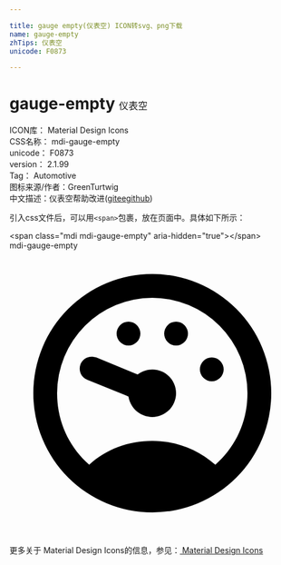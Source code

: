 ```yaml
---

title: gauge empty(仪表空) ICON转svg、png下载
name: gauge-empty
zhTips: 仪表空
unicode: F0873

---
```


# gauge-empty  <small style="font-size: 60%;font-weight: 100">仪表空</small>


<div class="detail-page">
<p>
<span>
ICON库：
<span class="badge-secondary badge">Material Design Icons</span> 
</span>
<br/>
<span>
CSS名称：
<span class="badge-secondary badge">mdi-gauge-empty</span> 
</span>
<br/>
<span>
unicode：
<span class="badge-secondary badge">F0873</span> 
</span>
<br/>
<span>
version：
<span class="badge-secondary badge">2.1.99</span> 
</span>
<br/>
<span>Tag：
<span class="badge-light badge">Automotive</span>
</span>
<br/>
<span>图标来源/作者：<span class="badge-light badge">GreenTurtwig</span></span> 
<br/>
<span class="zh-detail">中文描述：<span class="badge-primary badge">仪表空</span><span class="help-link"><span>帮助改进</span>(<a href="https://gitee.com/liuwave/icon-helper/edit/master/json/material/gauge-empty.json" target="_blank" rel="noopener noreferrer">gitee</a><a href="https://github.com/liuwave/icon-helper/edit/master/json/material/gauge-empty.json" target="_blank" rel="noopener noreferrer">github</a></span>)</span><br/>
</p>
</div>
<div class="alert alert-dark">
  <i class="mdi mdi-gauge-empty mdi-48px"></i>
  <i class="mdi mdi-gauge-empty mdi-36px"></i>
  <i class="mdi mdi-gauge-empty mdi-24px"></i>
  <i class="mdi mdi-gauge-empty mdi-18px"></i>
</div>
<div>
  <p>引入css文件后，可以用<code>&lt;span&gt;</code>包裹，放在页面中。具体如下所示：    
  </p>
  <div class="alert alert-primary" style="font-size: 14px">
    &lt;span class="mdi mdi-gauge-empty" aria-hidden="true"&gt;&lt;/span&gt;
    <copy-btn content='<span class="mdi mdi-gauge-empty" aria-hidden="true"></span>'></copy-btn>
  </div>
  <div class="alert alert-secondary">
    <i class="mdi mdi-gauge-empty"
    style="font-size: 24px"
    aria-hidden="true"></i> mdi-gauge-empty
    <copy-btn content="mdi-gauge-empty" btn-title="复制图标名称"></copy-btn>
  </div>
</div>
<div id="svg" class="svg-wrap">
<svg xmlns="http://www.w3.org/2000/svg" viewBox="0 0 24 24"><path d="M12,2A10,10 0 0,1 22,12A10,10 0 0,1 12,22A10,10 0 0,1 2,12A10,10 0 0,1 12,2M12,4A8,8 0 0,0 4,12C4,14.4 5,16.5 6.7,18C8.1,16.7 10,16 12,16C14,16 15.8,16.7 17.3,18C19,16.5 20,14.4 20,12A8,8 0 0,0 12,4M14,6A1,1 0 0,1 15,7A1,1 0 0,1 14,8A1,1 0 0,1 13,7A1,1 0 0,1 14,6M10,6A1,1 0 0,1 11,7A1,1 0 0,1 10,8A1,1 0 0,1 9,7A1,1 0 0,1 10,6M6.91,8.94C7.04,8.94 7.16,8.97 7.3,9L10.5,10.32L10.77,10.43C11.33,10 12.09,9.88 12.75,10.15C13.77,10.56 14.27,11.73 13.85,12.75C13.44,13.77 12.27,14.27 11.25,13.85C10.59,13.59 10.12,13 10,12.28L9.77,12.18L6.55,10.88L6.53,10.87C6,10.66 5.77,10.08 5.97,9.56C6.13,9.18 6.5,8.93 6.91,8.94V8.94M17,9A1,1 0 0,1 18,10A1,1 0 0,1 17,11A1,1 0 0,1 16,10A1,1 0 0,1 17,9Z" /></svg>
</div>
<detail full-name='mdi-gauge-empty'></detail>
    
<div><p>更多关于 Material Design Icons的信息，参见：<a target="_blank" href="https://iconhelper.cn/material.html"> Material Design Icons</a>
</p></div>
